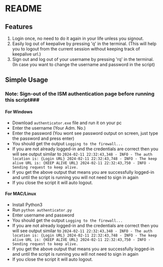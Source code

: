 # README

## Features
1. Login once, no need to do it again in your life unless you signout.
2. Easily log out of keepalive by pressing 'q' in the terminal. (This will help you to logout from the current session without keeping track of keepalive url.)
3. Sign out and log out of your username by pressing 'rq' in the terminal. (In case you want to change the username and password in the script)


## Simple Usage

### Note: Sign-out of the ISM authentication page before running this script###

#### For Windows
- Download `authenticator.exe` file and run it on your pc
- Enter the username (Your Adm. No.)
- Enter the password (You wont see password output on screen, just type the password and press enter)
- You should get the output `Logging to the firewall...`
- If you are not already logged-in and the credentials are correct then you will see output similar to
  `2024-02-11 22:32:43,348 - INFO - The auth location is: {Login URL}
2024-02-11 22:32:43,748 - INFO - The keep alive URL is: {KEEP ALIVE URL}
2024-02-11 22:32:43,750 - INFO - Sending request to keep alive.`
- If you get the above output that means you are successfully logged-in and until the script is running you will not need to sign in again
- If you close the script it will auto logout.

#### For MAC/Linux
- Install Python3
- Run ```python authenticator.py```
- Enter username and password
- You should get the output `Logging to the firewall...`
- If you are not already logged-in and the credentials are correct then you will see output similar to
  `2024-02-11 22:32:43,348 - INFO - The auth location is: {Login URL}
2024-02-11 22:32:43,748 - INFO - The keep alive URL is: {KEEP ALIVE URL}
2024-02-11 22:32:43,750 - INFO - Sending request to keep alive.`
- If you get the above output that means you are successfully logged-in and until the script is running you will not need to sign in again
- If you close the script it will auto logout.
